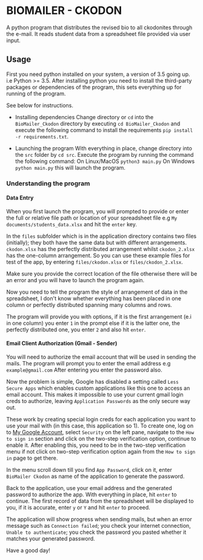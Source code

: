 # BIOMAILER - CKODON
A python program that distributes the revised bio to all
ckodonites through the e-mail.
It reads student data from a spreadsheet file provided via 
user input.

## Usage
First you need python installed on your system, a version of 3.5 going up.
i.e Python >= 3.5.
After installing python you need to install the third-party packages or 
dependencies of the program, this sets everything up for running of the 
program.

See below for instructions.

- Installing dependencies
  Change directory or `cd` into the `BioMailer_Ckodon` directory
  by executing `cd BioMailer_Ckodon` and execute the following command to 
  install the requirements `pip install -r requirements.txt`.

- Launching the program
  With everything in place, change directory into the `src` folder
  by `cd src`.
  Execute the program by running the command the following command:
  On Linux/MacOS `python3 main.py`
  On Windows `python main.py`
  this will launch the program.

### Understanding the program

#### Data Entry
  When you first launch the program, you will prompted to provide or enter
  the full or relative file path or location of your spreadsheet file e.g 
  `My documents/students_data.xlsx` and hit the `enter` key.

  In the `files` subfolder which is in the application directory contains
  two files (initially); they both have the same data but with different arrangements.
  `ckodon.xlsx` has the perfectly distributed arrangement whilst `ckodon_2.xlsx` has
  the one-column arrangement. So you can use these example files for test of the app,
  by entering `files/ckodon.xlsx` or `files/ckodon_2.xlsx`.

  Make sure you provide the correct location of the file otherwise there will
  be an error and you will have to launch the program again.

  Now you need to tell the program the style of arrangement of data in the
  spreadsheet, I don't know whether everything has been placed in one column
  or perfectly distributed spanning many columns and rows.

  The program will provide you with options, if it is the first arrangement (e.i 
  in one column) you enter `1` in the prompt else if it is the latter one, the
  perfectly distributed one, you enter `2` and also hit `enter`.


#### Email Client Authorization (Gmail - Sender)
  You will need to authorize the email account that will be used in sending
  the mails.
  The program will prompt you to enter the email address e.g `example@gmail.com`
  After entering you enter the password also.

  Now the problem is simple, Google has disabled a setting called `Less Secure Apps` which
  enables custom applications like this one to access an email account.
  This makes it impossible to use your current gmail login creds to authorize, leaving
  `Application Passwords` as the only secure way out.

  These work by creating special login creds for each application you want to use your mail
  with (in this case, this application so 1).
  To create one, log on to [My Google Account](!myaccount.google.com), select `Security` on 
  the left pane, navigate to the `How to sign in` section and click
  on the two-step verification option, continue to enable it.
  After enabling this, you need to be in the two-step verification menu if not click on
  two-step verification option again from the `How to sign in` page to get there.

  In the menu scroll down till you find `App Password`, click on it,
  enter `BioMailer Ckodon` as name of the application to generate the password.


Back to the application, use your email address and the generated password to authorize
the app.
With everything in place, hit `enter` to continue.
The first record of data from the spreadsheet will be displayed to you, if it is 
accurate, enter `y` or `Y` and hit `enter` to proceed.

The application will show progress when sending mails, but when an error message such as
`Connection failed`; you check your internet connection,
`Unable to authenticate`; you check the password you pasted whether it matches your generated
password.

Have a good day!



  